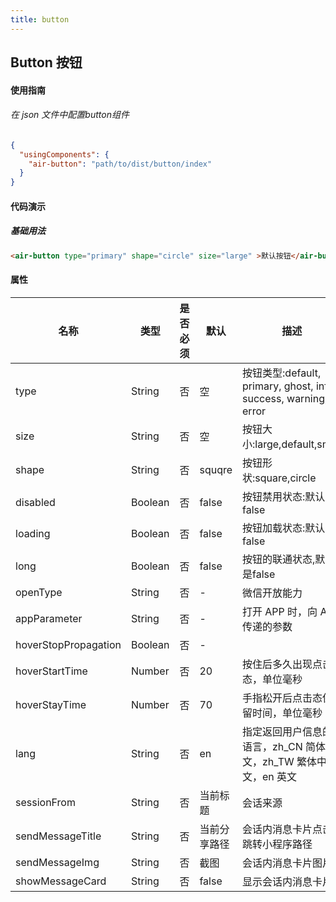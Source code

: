 ```yaml
---
title: button
---
```


## Button 按钮

#### 使用指南

###### 在 json 文件中配置button组件

```json
{
  "usingComponents": {
    "air-button": "path/to/dist/button/index"
  }
}
```

#### 代码演示

##### 基础用法

```HTML
<air-button type="primary" shape="circle" size="large" >默认按钮</air-button>
``` 
<!-- 
##### 按钮类型

```HTML
<air-button type="error" long="true">连通两边按钮</air-button>
<air-button type="primary">Primary</air-button>
<air-button type="ghost">Ghost</air-button>
<air-button type="info">Info</air-button>
<air-button type="success">Success</air-button>
<air-button type="warning">Warning</air-button>
<air-button type="error">Error</air-button>
```
##### 按钮尺寸
```HTML
<air-button  type="primary" size="large">大尺寸</air-button>
<air-button  type="primary" size="default">默认尺寸</air-button>
<air-button  type="primary" size="small">小尺寸</air-button>
```

##### 圆角不同尺寸

```HTML
<air-button type="success" shape="circle" size="large">大尺寸</air-button>
<air-button type="success" shape="circle">默认尺寸</air-button>
<air-button type="success" shape="circle" size="small">小尺寸</air-button>
```

##### 按钮状态

```HTML
<air-button  type="primary" loading="true">加载中按钮</air-button>
<air-button type="primary" disabled>禁用按钮</air-button>
``` -->
#### 属性

名称| 类型 |是否必须| 默认 | 描述
--- | --- |  ---     | ---  | ---|
type|  String | 否 | 空 | 按钮类型:default, primary, ghost, info, success, warning, error
size | String | 否 | 空 | 按钮大小:large,default,small
shape | String | 否 | squqre |按钮形状:square,circle
disabled | Boolean | 否 | false | 按钮禁用状态:默认是false
loading | Boolean | 否 | false | 按钮加载状态:默认是false
long | Boolean | 否 |  false  | 按钮的联通状态,默认是false
openType | String | 否 | - | 微信开放能力
appParameter | String | 否 | - | 打开 APP 时，向 APP 传递的参数
hoverStopPropagation | Boolean | 否 | - | 
hoverStartTime | Number | 否 | 20 |按住后多久出现点击态，单位毫秒
hoverStayTime　| Number | 否 | 70 | 手指松开后点击态保留时间，单位毫秒
lang　| String | 否 | en | 指定返回用户信息的语言，zh_CN 简体中文，zh_TW 繁体中文，en 英文 
sessionFrom | String | 否 |当前标题| 会话来源
sendMessageTitle | String | 否 | 当前分享路径 | 会话内消息卡片点击跳转小程序路径
sendMessageImg | String | 否 | 截图 | 会话内消息卡片图片
showMessageCard | String | 否 | false | 显示会话内消息卡片


